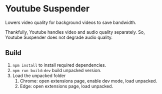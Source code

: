 # Youtube Suspender

Lowers video quality for background videos to save bandwidth.

Thankfully, Youtube handles video and audio quality separately. So, Youtube Suspender does not degrade audio quality. 


## Build 
1. `npm install` to install required dependencies. 
1. `npm run build:dev` build unpacked version. 
1. Load the unpacked folder
   1. Chrome: open extensions page, enable dev mode, load unpacked. 
   1. Edge: open extensions page, load unpacked.
